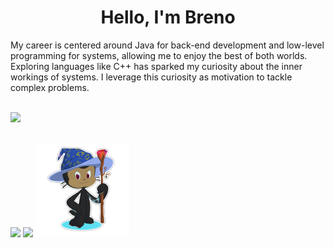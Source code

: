 <h1 align="center">Hello, I'm Breno</h1>

<p>My career is centered around Java for back-end development and low-level programming 
for systems, allowing me to enjoy the best of both worlds. Exploring languages like C++
has sparked my curiosity about the inner workings of systems. I leverage this curiosity 
as motivation to tackle complex problems.</p><br>

<img src="https://skillicons.dev/icons?i=java,spring,cpp,rust,linux">

<p>
          <br>
          <img src="http://github-profile-summary-cards.vercel.app/api/cards/repos-per-language?username=brevex&theme=blueberry" href="http://github.com/brevex" style="width: 250px;">
          <img src="http://github-profile-summary-cards.vercel.app/api/cards/productive-time?username=brevex&theme=blueberry&utcOffset=8" href="http://github.com/brevex" style="width: 250px;">
          <img src="https://github.com/Brevex/brevex.github.io/blob/23f35508e8ea0cf9df3e41088da5ba2c51cee0f4/images/myOctocat.png" style="width: 150px;">
</p>
